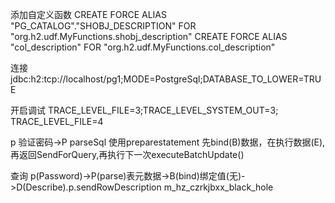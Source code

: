 添加自定义函数
CREATE FORCE ALIAS "PG_CATALOG"."SHOBJ_DESCRIPTION" FOR "org.h2.udf.MyFunctions.shobj_description"
CREATE FORCE ALIAS "col_description" FOR "org.h2.udf.MyFunctions.col_description"

连接
jdbc:h2:tcp://localhost/pg1;MODE=PostgreSql;DATABASE_TO_LOWER=TRUE

开启调试
TRACE_LEVEL_FILE=3;TRACE_LEVEL_SYSTEM_OUT=3;
TRACE_LEVEL_FILE=4

p 验证密码->P parseSql
使用preparestatement 先bind(B)数据，在执行数据(E),再返回SendForQuery,再执行下一次executeBatchUpdate()

查询
p(Password)->P(parse)表元数据->B(bind)绑定值(无)->D(Describe).p.sendRowDescription
m_hz_czrkjbxx_black_hole